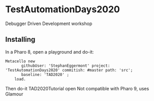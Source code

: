 # TestAutomationDays2020
 Debugger Driven Development workshop
 
 ## Installing
 In a Pharo 8, open a playground and do-it: 
 
 ```
 Metacello new
    	githubUser: 'StephanEggermont' project: 'TestAutomationDays2020' commitish: #master path: 'src';
    	baseline: 'TAD2020' ;
     load.
```

Then do-it TAD2020Tutorial open
Not compatible with Pharo 9, uses Glamour
